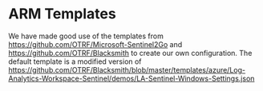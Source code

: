 # ARM Templates

We have made good use of the templates from https://github.com/OTRF/Microsoft-Sentinel2Go and https://github.com/OTRF/Blacksmith to create our own configuration. The default template is a modified version of https://github.com/OTRF/Blacksmith/blob/master/templates/azure/Log-Analytics-Workspace-Sentinel/demos/LA-Sentinel-Windows-Settings.json